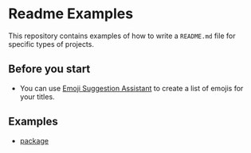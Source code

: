 # Readme Examples

This repository contains examples of how to write a `README.md` file for specific types of projects.

## Before you start

- You can use [Emoji Suggestion Assistant](https://chatgpt.com/g/g-u4xQCrnWD-emoji-suggestion-assistant) to create a list of emojis for your titles.

## Examples

- [package](./examples/package.md)
